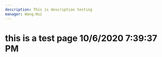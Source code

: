 ```yaml
---
description: This is description testing
manager: Wang.Hui
---
```

# this is a test page 10/6/2020 7:39:37 PM